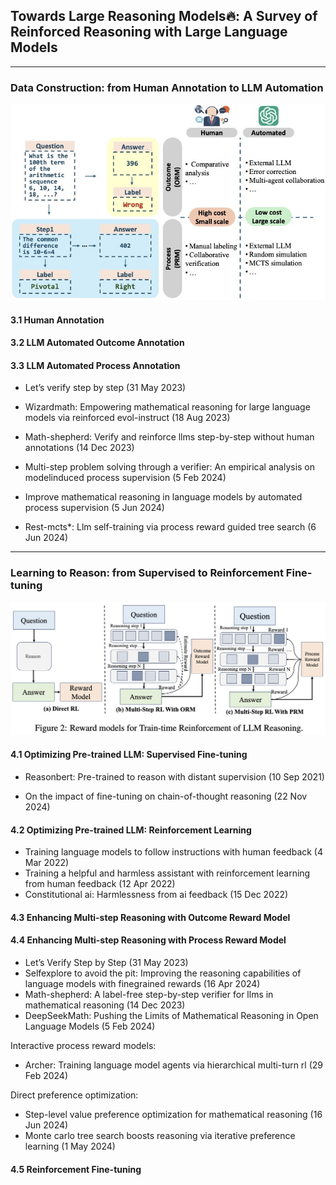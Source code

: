 ## Towards Large Reasoning Models:fire:: A Survey of Reinforced Reasoning with Large Language Models





---

### Data Construction: from Human Annotation to LLM Automation

![data_construction](assets/data_construction.jpg)

#### 3.1 Human Annotation

#### 3.2 LLM Automated Outcome Annotation

#### 3.3 LLM Automated Process Annotation

- Let’s verify step by step (31 May 2023)

- Wizardmath: Empowering mathematical reasoning for large language models via reinforced evol-instruct (18 Aug 2023)

- Math-shepherd: Verify and reinforce llms step-by-step without human annotations (14 Dec 2023)

- Multi-step problem solving through a verifier: An empirical analysis on modelinduced process supervision (5 Feb 2024)

- Improve mathematical reasoning in language models by automated process supervision (5 Jun 2024)

- Rest-mcts*: Llm self-training via process reward guided tree search (6 Jun 2024)


---

### Learning to Reason: from Supervised to Reinforcement Fine-tuning

![data_construction](assets/reward_model.png)

#### 4.1 Optimizing Pre-trained LLM: Supervised Fine-tuning

- Reasonbert: Pre-trained to reason with distant supervision (10 Sep 2021)

- On the impact of fine-tuning on chain-of-thought reasoning (22 Nov 2024)

#### 4.2 Optimizing Pre-trained LLM: Reinforcement Learning

- Training language models to follow instructions with human feedback (4 Mar 2022)
- Training a helpful and harmless assistant with reinforcement learning from human feedback (12 Apr 2022)
- Constitutional ai: Harmlessness from ai feedback (15 Dec 2022)

#### 4.3 Enhancing Multi-step Reasoning with Outcome Reward Model

#### 4.4 Enhancing Multi-step Reasoning with Process Reward Model

- Let’s Verify Step by Step (31 May 2023)
- Selfexplore to avoid the pit: Improving the reasoning capabilities of language models with finegrained rewards (16 Apr 2024)
- Math-shepherd: A label-free step-by-step verifier for llms in mathematical reasoning (14 Dec 2023)
- DeepSeekMath: Pushing the Limits of Mathematical Reasoning in Open Language Models (5 Feb 2024)

Interactive process reward models:
- Archer: Training language model agents via hierarchical multi-turn rl (29 Feb 2024)

Direct preference optimization:
- Step-level value preference optimization for mathematical reasoning (16 Jun 2024)
- Monte carlo tree search boosts reasoning via iterative preference learning (1 May 2024)


#### 4.5 Reinforcement Fine-tuning


